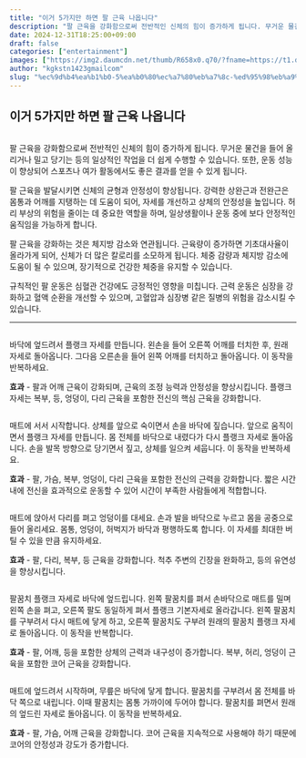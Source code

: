 ```yaml
---
title: "이거 5가지만 하면 팔 근육 나옵니다"
description: "팔 근육을 강화함으로써 전반적인 신체의 힘이 증가하게 됩니다. 무거운 물건을 들어 올리거나 밀고 당기는 등의 일상적인 작업을 더 쉽게 수행할 수 있습니다. 또한, 운동 성능이 향상되어 스포츠나 여가 활동에서도 좋은 결과를 얻을 수 있게 됩니다."
date: 2024-12-31T18:25:00+09:00
draft: false
categories: ["entertainment"]
images: ["https://img2.daumcdn.net/thumb/R658x0.q70/?fname=https://t1.daumcdn.net/news/202403/21/tenbody/20240321071042081ewvp.jpg", "https://t1.daumcdn.net/news/202403/21/tenbody/20240321071042923xsxq.gif", "https://t1.daumcdn.net/news/202403/21/tenbody/20240321071043468ssvd.gif", "https://t1.daumcdn.net/news/202403/21/tenbody/20240321071044150cdbk.gif", "https://t1.daumcdn.net/news/202403/21/tenbody/20240321071044699wltx.gif"]
author: "kgkstn1423gmailcom"
slug: "%ec%9d%b4%ea%b1%b0-5%ea%b0%80%ec%a7%80%eb%a7%8c-%ed%95%98%eb%a9%b4-%ed%8c%94-%ea%b7%bc%ec%9c%a1-%eb%82%98%ec%98%b5%eb%8b%88%eb%8b%a4"
---
```


<h2 >이거 5가지만 하면 팔 근육 나옵니다</h2> <figure ><img src="https://img2.daumcdn.net/thumb/R658x0.q70/?fname=https://t1.daumcdn.net/news/202403/21/tenbody/20240321071042081ewvp.jpg" alt=""/></figure> <p>팔 근육을 강화함으로써 전반적인 신체의 힘이 증가하게 됩니다. 무거운 물건을 들어 올리거나 밀고 당기는 등의 일상적인 작업을 더 쉽게 수행할 수 있습니다. 또한, 운동 성능이 향상되어 스포츠나 여가 활동에서도 좋은 결과를 얻을 수 있게 됩니다.</p> <p>팔 근육을 발달시키면 신체의 균형과 안정성이 향상됩니다. 강력한 상완근과 전완근은 몸통과 어깨를 지탱하는 데 도움이 되어, 자세를 개선하고 상체의 안정성을 높입니다. 허리 부상의 위험을 줄이는 데 중요한 역할을 하며, 일상생활이나 운동 중에 보다 안정적인 움직임을 가능하게 합니다.</p> <p>팔 근육을 강화하는 것은 체지방 감소와 연관됩니다. 근육량이 증가하면 기초대사율이 올라가게 되어, 신체가 더 많은 칼로리를 소모하게 됩니다. 체중 감량과 체지방 감소에 도움이 될 수 있으며, 장기적으로 건강한 체중을 유지할 수 있습니다.</p> <p>규칙적인 팔 운동은 심혈관 건강에도 긍정적인 영향을 미칩니다. 근력 운동은 심장을 강화하고 혈액 순환을 개선할 수 있으며, 고혈압과 심장병 같은 질병의 위험을 감소시킬 수 있습니다.</p> <hr /> <figure ><img src="https://t1.daumcdn.net/news/202403/21/tenbody/20240321071042923xsxq.gif" alt=""/></figure> <p>바닥에 엎드려서 플랭크 자세를 만듭니다. 왼손을 들어 오른쪽 어깨를 터치한 후, 원래 자세로 돌아옵니다. 그다음 오른손을 들어 왼쪽 어깨를 터치하고 돌아옵니다. 이 동작을 반복하세요.</p> <p><strong>효과</strong> - 팔과 어깨 근육이 강화되며, 근육의 조정 능력과 안정성을 향상시킵니다. 플랭크 자세는 복부, 등, 엉덩이, 다리 근육을 포함한 전신의 핵심 근육을 강화합니다.</p> <figure ><img src="https://t1.daumcdn.net/news/202403/21/tenbody/20240321071043468ssvd.gif" alt=""/></figure> <p>매트에 서서 시작합니다. 상체를 앞으로 숙이면서 손을 바닥에 짚습니다. 앞으로 움직이면서 플랭크 자세를 만듭니다. 몸 전체를 바닥으로 내렸다가 다시 플랭크 자세로 돌아옵니다. 손을 발목 방향으로 당기면서 짚고, 상체를 일으켜 세웁니다. 이 동작을 반복하세요.</p> <p><strong>효과</strong> - 팔, 가슴, 복부, 엉덩이, 다리 근육을 포함한 전신의 근력을 강화합니다. 짧은 시간 내에 전신을 효과적으로 운동할 수 있어 시간이 부족한 사람들에게 적합합니다.</p> <figure ><img src="https://t1.daumcdn.net/news/202403/21/tenbody/20240321071044150cdbk.gif" alt=""/></figure> <p>매트에 앉아서 다리를 펴고 엉덩이를 대세요. 손과 발을 바닥으로 누르고 몸을 공중으로 들어 올리세요. 몸통, 엉덩이, 허벅지가 바닥과 평행하도록 합니다. 이 자세를 최대한 버틸 수 있을 만큼 유지하세요.</p> <p><strong>효과</strong> - 팔, 다리, 복부, 등 근육을 강화합니다. 척추 주변의 긴장을 완화하고, 등의 유연성을 향상시킵니다.</p> <figure ><img src="https://t1.daumcdn.net/news/202403/21/tenbody/20240321071044699wltx.gif" alt=""/></figure> <p>팔꿈치 플랭크 자세로 바닥에 엎드립니다. 왼쪽 팔꿈치를 펴서 손바닥으로 매트를 밀며 왼쪽 손을 펴고, 오른쪽 팔도 동일하게 펴서 플랭크 기본자세로 올라갑니다. 왼쪽 팔꿈치를 구부려서 다시 매트에 닿게 하고, 오른쪽 팔꿈치도 구부려 원래의 팔꿈치 플랭크 자세로 돌아옵니다. 이 동작을 반복합니다.</p> <p><strong>효과</strong> - 팔, 어깨, 등을 포함한 상체의 근력과 내구성이 증가합니다. 복부, 허리, 엉덩이 근육을 포함한 코어 근육을 강화합니다.</p> <figure ><img src="https://t1.daumcdn.net/news/202403/21/tenbody/20240321071045125ktce.gif" alt=""/></figure> <p>매트에 엎드려서 시작하며, 무릎은 바닥에 닿게 합니다. 팔꿈치를 구부려서 몸 전체를 바닥 쪽으로 내립니다. 이때 팔꿈치는 몸통 가까이에 두어야 합니다. 팔꿈치를 펴면서 원래의 엎드린 자세로 돌아옵니다. 이 동작을 반복하세요.</p> <p><strong>효과</strong> - 팔, 가슴, 어깨 근육을 강화합니다. 코어 근육을 지속적으로 사용해야 하기 때문에 코어의 안정성과 강도가 증가합니다.</p>
